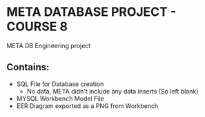 # META DATABASE PROJECT - COURSE 8
META DB Engineering project

## Contains:
- SQL File for Database creation
     - No data, META didn't include any data inserts (So left blank)
- MYSQL Workbench Model File
- EER Diagram exported as a PNG from Workbench